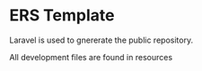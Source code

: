 # ERS Template
Laravel is used to gnererate the public repository.

All development files are found in resources